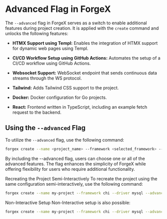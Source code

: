 # Advanced Flag in ForgeX

The `--advanced` flag in ForgeX serves as a switch to enable additional features during project creation. It is applied with the `create` command and unlocks the following features:

- **HTMX Support using Templ:**  Enables the integration of HTMX support for dynamic web pages using Templ.

- **CI/CD Workflow Setup using GitHub Actions:**  Automates the setup of a CI/CD workflow using GitHub Actions.

- **Websocket Support:**   WebSocket endpoint that sends continuous data streams through the WS protocol.

- **Tailwind:**  Adds Tailwind CSS support to the project.

- **Docker:**  Docker configuration for Go projects.

- **React:**  Frontend written in TypeScript, including an example fetch request to the backend.

## Using the `--advanced` Flag

To utilize the `--advanced` flag, use the following command:

```bash
forgex create --name <project_name> --framework <selected_framework> --driver <selected_driver> --advanced
```

By including the --advanced flag, users can choose one or all of the advanced features. The flag enhances the simplicity of ForgeX while offering flexibility for users who require additional functionality.

Recreating the Project Semi-Interactively
To recreate the project using the same configuration semi-interactively, use the following command:

```bash
forgex create --name my-project --framework chi --driver mysql --advanced
```

Non-Interactive Setup
Non-Interactive setup is also possible:
```bash
forgex create --name my-project --framework chi --driver mysql --advanced --feature htmx --feature githubaction --feature websocket --feature tailwind

```
